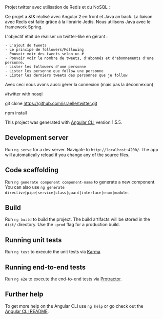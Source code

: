 Projet twitter avec utilisation de Redis et du NoSQL :

Ce projet a &t& réalisé avec Angular 2 en front et Java an back. La liaison avec Redis est faite grâce à la librairie Jedis. Nous utilisons Java avec le framework Spring.

L'objectif était de réaliser un twitter-like en gérant :

	- L'ajout de tweets
	- Le principe de followers/Following
	- Pouvoir voir des tweets selon un #
	- Pouvoir voir le nombre de tweets, d'abonnés et d'abonnements d'une personne.
	- Lister les followers d'une personne
	- Lister les personne que follow une personne
	- Lister les derniers tweets des personnes que je follow

Avec ceci nous avons aussi gérer la connexion (mais pas la déconnexion)	

#twitter with nosql

git clone https://github.com/israelle/twitter.git

npm install
 

This project was generated with [Angular CLI](https://github.com/angular/angular-cli) version 1.5.5.

## Development server

Run `ng serve` for a dev server. Navigate to `http://localhost:4200/`. The app will automatically reload if you change any of the source files.

## Code scaffolding

Run `ng generate component component-name` to generate a new component. You can also use `ng generate directive|pipe|service|class|guard|interface|enum|module`.

## Build

Run `ng build` to build the project. The build artifacts will be stored in the `dist/` directory. Use the `-prod` flag for a production build.

## Running unit tests

Run `ng test` to execute the unit tests via [Karma](https://karma-runner.github.io).

## Running end-to-end tests

Run `ng e2e` to execute the end-to-end tests via [Protractor](http://www.protractortest.org/).

## Further help

To get more help on the Angular CLI use `ng help` or go check out the [Angular CLI README](https://github.com/angular/angular-cli/blob/master/README.md).
